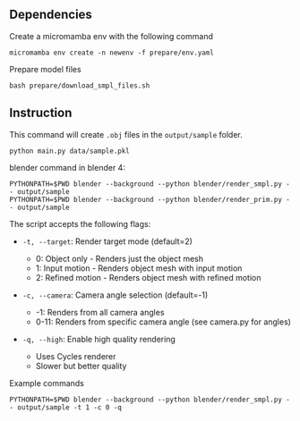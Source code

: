 ## Dependencies
Create a micromamba env with the following command
```
micromamba env create -n newenv -f prepare/env.yaml
```

Prepare model files

```
bash prepare/download_smpl_files.sh
```

## Instruction
This command will create `.obj` files in the `output/sample` folder.
```
python main.py data/sample.pkl
```

blender command in blender 4:
```
PYTHONPATH=$PWD blender --background --python blender/render_smpl.py -- output/sample
PYTHONPATH=$PWD blender --background --python blender/render_prim.py -- output/sample
```
The script accepts the following flags:

- `-t, --target`: Render target mode (default=2)
  - 0: Object only - Renders just the object mesh
  - 1: Input motion - Renders object mesh with input motion
  - 2: Refined motion - Renders object mesh with refined motion

- `-c, --camera`: Camera angle selection (default=-1)
  - -1: Renders from all camera angles
  - 0-11: Renders from specific camera angle (see camera.py for angles)

- `-q, --high`: Enable high quality rendering
  - Uses Cycles renderer
  - Slower but better quality

Example commands

```
PYTHONPATH=$PWD blender --background --python blender/render_smpl.py -- output/sample -t 1 -c 0 -q
```

